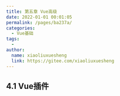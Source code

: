 ```yaml
---
title: 第五章 Vue高级
date: 2022-01-01 00:01:05
permalink: /pages/ba237a/
categories:
  - Vue基础
tags:
  - 
author: 
  name: xiaoliuxuesheng
  link: https://gitee.com/xiaoliuxuesheng
---
```


## 4.1 Vue插件

